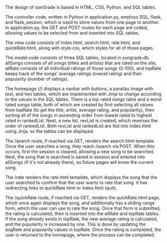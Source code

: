 The design of sonGrade is based in HTML, CSS, Python, and SQL tables.

The controller code, written in Python in application.py, employs SQL, flask,
and flask_session, which is used to store values from one page to another. In
application.py, the GET and POST routes for each page are coded, allowing values
to be selected from and inserted into SQL tables.

The view code consists of index.html, search.html, rate.html, and quickRate.html,
along with style.css, which styles for all of those pages.

The model code consists of three SQL tables, located in songrade.db. allSongs
consists of all songs (titles and artists) that are rated on the site, allRate
consists of all individual ratings of those songs (0-100), and topRate keeps track
of the songs' average ratings (overall rating) and their popularity (number of
ratings).

The homepage (/) displays a navbar with buttons, a parallax image with text, and
two tables, which are implemented with Jinja to change according to the values
in the SQL tables. There is a top rated songs table and a worst rated songs table,
both of which are created by first selecting all values from topRate (to get the
title, artist, average rating, and popularity), then sorting all of the songs in
ascending order from lowest rated to highest rated in rankedList. Next, a new list,
revList is created, which reverses the order of rankedList. Both revList and
rankedList are fed into index.html using Jinja, so the tables can be displayed.

The /search route, if reached via GET, renders the search.html template. Once the
user searches a song, they reach /search via POST. When this occurs, first the
session is cleared, allowing a new song to be searched. Next, the song that is
searched is saved in session and entered into allSongs (if it's not already there),
so future pages will know the current song.

The /rate renders the rate.html template, which displays the song that the user
searched to confirm that the user wants to rate that song. It has redirecting links
to quickRate.html or index.html (quit).

The /quickRate route, if reached via GET, renders the quickRate.html page, which
once again displays the song, and additionally has a sliding range form, which the
user can use to rate the song. Once that form is submitted, the rating is calculated,
then is inserted into the allRate and topRate tables. If the song already exists in
topRate, the new average rating is calculated, and the popularity is increased by one.
This is done by updating the avgRate and popularity values in topRate. Once the rating
is completed, the user is returned to the homepage, where the process can be completed.
